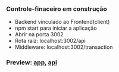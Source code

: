 ### Controle-finaceiro em construção
- Backend vinculado ao Frontend(client)<br>
- npm start para iniciar a aplicação<br>
- Abrir na porta 3002<br>
- Rota raiz: localhost:3002/api<br>
- Middleware: localhost:3002/transaction

### Preview: [app](https://financial-control-emerson.herokuapp.com/), [api](https://api-transaction-chanceller.herokuapp.com/transaction)